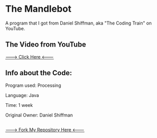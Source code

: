 # The Mandlebot
A program that I got from Daniel Shiffman, aka "The Coding Train" on YouTube.


## The Video from YouTube
<a href="https://www.youtube.com/watch?v=6z7GQewK-Ks" target="_blank">---> Click Here <---</a>
  
## Info about the Code:
Program used: Processing
  
Language: Java
  
Time: 1 week
  
Original Owner: Daniel Shiffman
 
##
[---> Fork My Repository Here <--- ](https://github.com/umairshaheen78/mandlebot/fork)
